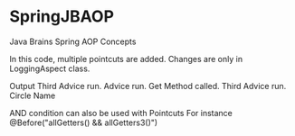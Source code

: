 # SpringJBAOP
Java Brains Spring AOP Concepts

In this code, multiple pointcuts are added.
Changes are only in LoggingAspect class.

Output
Third Advice run.
Advice run. Get Method called.
Third Advice run.
Circle Name

AND condition can also be used with Pointcuts
For instance
@Before("allGetters() && allGetters3()")

